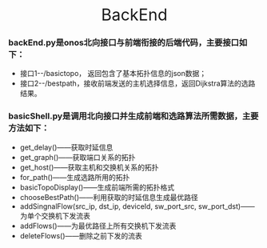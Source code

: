 <center><font size=6>BackEnd</center></font>

### backEnd.py是onos北向接口与前端衔接的后端代码，主要接口如下：
- 接口1--/basictopo， 返回包含了基本拓扑信息的json数据；
- 接口2--/bestpath，接收前端发送的主机选择信息，返回Dijkstra算法的选路结果。

### basicShell.py是调用北向接口并生成前端和选路算法所需数据，主要方法如下：
-   get_delay()——获取时延信息
-   get_graph()——获取端口关系的拓扑
-   get_host()——获取主机和交换机关系的拓扑
-   for_path()——生成选路所用的拓扑
-   basicTopoDisplay()——生成前端所需的拓扑格式
-   chooseBestPath()——利用获取的时延信息生成最优路径
-   addSingnalFlow(src_ip, dst_ip, deviceId, sw_port_src, sw_port_dst)——为单个交换机下发流表
-   addFlows()——为最优路径上所有交换机下发流表
-   deleteFlows()——删除之前下发的流表
